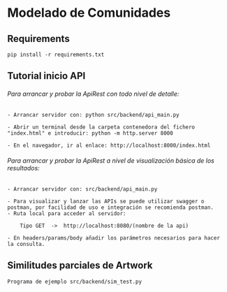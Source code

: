 # Modelado de Comunidades

## Requirements 

`pip install -r requirements.txt`

## Tutorial inicio API
###### Para arrancar y probar la ApiRest con todo nivel de detalle:

    - Arrancar servidor con: python src/backend/api_main.py
    
    - Abrir un terminal desde la carpeta contenedora del fichero "index.html" e introducir: python -m http.server 8000  
    
    - En el navegador, ir al enlace: http://localhost:8000/index.html


###### Para arrancar y probar la ApiRest a nivel de visualización básica de los resultados:

    - Arrancar servidor con: src/backend/api_main.py

    - Para visualizar y lanzar las APIs se puede utilizar swagger o postman, por facilidad de uso e integración se recomienda postman.
    - Ruta local para acceder al servidor:

        Tipo GET  ->  http://localhost:8080/(nombre de la api)
    
    - En headers/params/body añadir los parámetros necesarios para hacer la consulta.
    

## Similitudes parciales de Artwork

    Programa de ejemplo src/backend/sim_test.py
